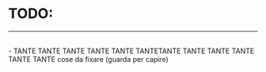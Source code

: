 <h1> TODO: </h1>
<hr>
<br>
- TANTE TANTE TANTE TANTE TANTE TANTETANTE TANTE TANTE TANTE TANTE TANTE cose da fixare (guarda per capire)
<br>

